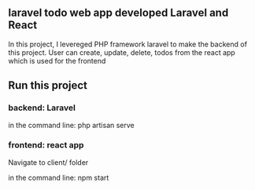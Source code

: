 <h2>laravel todo web app developed Laravel and React </h2>
<p>In this project, I levereged PHP framework laravel to make the backend 
of this project. User can create, update, delete, todos from the react app which is used for the frontend
</p>

<h2>Run this project</h2>

<h3>backend: Laravel</h3>
<p>in the command line: php artisan serve </p>

<h3>frontend: react app</h3>
<p>Navigate to client/ folder</p>
<p>in the command line: npm start</p>
